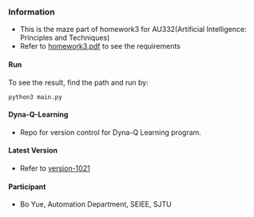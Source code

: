 ### Information
- This is the maze part of homework3 for AU332(Artificial Intelligence: Principles and Techniques)
- Refer to [homework3.pdf](https://github.com/Bobyue0118/Dyna-Q-Learning/blob/master/homework3.pdf) to see the requirements
#### Run
To see the result, find the path and run by:
```
python3 main.py  
 ```  
#### Dyna-Q-Learning
- Repo for version control for Dyna-Q Learning program.  
#### Latest Version
- Refer to [version-1021](https://github.com/Bobyue0118/Dyna-Q-Learning/tree/master/version-1021)
#### Participant
- Bo Yue, Automation Department, SEIEE, SJTU
